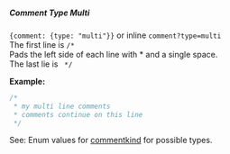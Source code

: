 ##### Comment Type Multi

`{comment: {type: "multi"}}` or inline `comment?type=multi`  
The first line is `/*`  
Pads the left side of each line with * and a single space.  
The last lie is ` */`  

**Example:**

```js
/*
 * my multi line comments
 * comments continue on this line
 */
```

See: Enum values for [commentkind](/build-include/enums/enums.commentkind.html) for possible types.  
